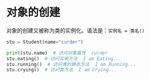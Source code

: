 # 对象的创建

对象的创建又被称为类的实例化。语法是：`实例名 = 类名()`

```python
stu = Student(name="curder")

print(stu.name)  # 访问对象属性  curder
stu.eating()  # 访问实例方法  I am Eating...
stu.running()  # 访问类的静态方法  I am Running...
stu.crying()  # 访问类方法  I am Crying...
```